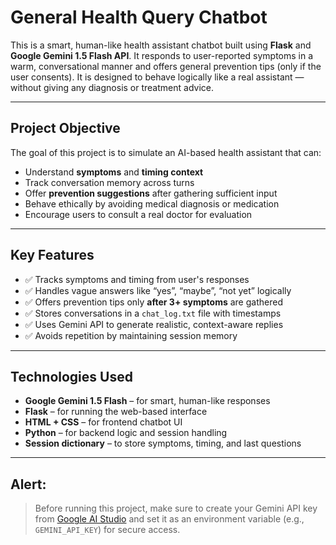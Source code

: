 #  General Health Query Chatbot

This is a smart, human-like health assistant chatbot built using **Flask** and **Google Gemini 1.5 Flash API**. It responds to user-reported symptoms in a warm, conversational manner and offers general prevention tips (only if the user consents). It is designed to behave logically like a real assistant — without giving any diagnosis or treatment advice.

---

##  Project Objective

The goal of this project is to simulate an AI-based health assistant that can:

- Understand **symptoms** and **timing context**
- Track conversation memory across turns
- Offer **prevention suggestions** after gathering sufficient input
- Behave ethically by avoiding medical diagnosis or medication
- Encourage users to consult a real doctor for evaluation

---

##  Key Features

- ✅ Tracks symptoms and timing from user's responses  
- ✅ Handles vague answers like “yes”, “maybe”, “not yet” logically  
- ✅ Offers prevention tips only **after 3+ symptoms** are gathered  
- ✅ Stores conversations in a `chat_log.txt` file with timestamps  
- ✅ Uses Gemini API to generate realistic, context-aware replies  
- ✅ Avoids repetition by maintaining session memory

---

##  Technologies Used

- **Google Gemini 1.5 Flash** – for smart, human-like responses  
- **Flask** – for running the web-based interface  
- **HTML + CSS** – for frontend chatbot UI  
- **Python** – for backend logic and session handling  
- **Session dictionary** – to store symptoms, timing, and last questions

---
## Alert:

>  Before running this project, make sure to create your Gemini API key from [Google AI Studio](https://aistudio.google.com/app/apikey) and set it as an environment variable (e.g., `GEMINI_API_KEY`) for secure access.



